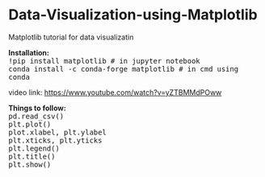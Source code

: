 # Data-Visualization-using-Matplotlib
Matplotlib tutorial for data visualizatin

<strong>Installation:<br></strong>
   <tt> !pip install matplotlib # in jupyter notebook<br></tt>
   <tt> conda install -c conda-forge matplotlib # in cmd using conda<br></tt>

video link:
https://www.youtube.com/watch?v=yZTBMMdPOww

<strong>Things to follow:<br></strong>
    <tt>pd.read_csv()<br>
    plt.plot()<br>
    plot.xlabel, plt.ylabel<br>
    plt.xticks, plt.yticks<br>
    plt.legend()<br>
    plt.title()<br>
    plt.show()</tt>
